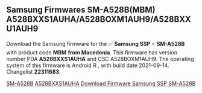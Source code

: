<h2>Samsung Firmwares SM-A528B(MBM) A528BXXS1AUHA/A528BOXM1AUH9/A528BXXU1AUH9</h2>
Download the Samsung firmware for the ✅ <strong>Samsung SSP </strong> ⭐ <strong>SM-A528B</strong> with product code <strong>MBM</strong> <strong> from Macedonia</strong>. This firmware has version number PDA <strong>A528BXXS1AUHA</strong> and CSC A528BOXM1AUH9. The operating system of this firmware is Android R , with build date 2021-09-14. Changelist <strong>22311683</strong>.


[SM-A528B](https://samfirm.shop/samsung/model/SM-A528B)
[A528BXXS1AUHA](https://samfirm.shop/samsung/pda/A528BXXS1AUHA)
[Download Firmware Samsung SSP SM-A528B](https://samfirm.shop/samsung/firmware/456175)
